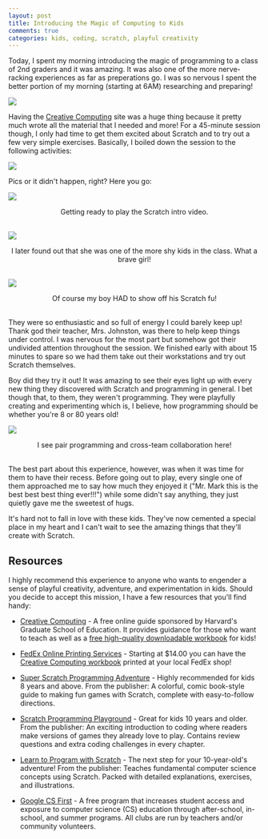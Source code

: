 ```yaml
---
layout: post
title: Introducing the Magic of Computing to Kids
comments: true
categories: kids, coding, scratch, playful creativity
---
```


Today, I spent my morning introducing the magic of programming to a
class of 2nd graders and it was amazing. It was also one of the more
nerve-racking experiences as far as preperations go. I was so nervous
I spent the better portion of my morning (starting at 6AM) researching
and preparing!

<a href='https://photos.google.com/share/AF1QipMDAOUY4Y8u0hH8jwSQRf2NZutmOSARt0nXgG_BVgwBA8snGSEbuDH9u4PK7v5vSQ?key=RndkYk92UmFLX0dvUG1FRHZaX1V4ak5mTDJDMEZB&source=ctrlq.org'><img src='https://lh3.googleusercontent.com/iSPTTsA0SaO-73sAyD34PZ1eHRGLXr8tfO3GIKlWTxAUUR4M5X_E2LCXxVIC8TRJ5LgGxLREBOcE78hyB-tTfLyW8_2GDf376GBVMasjG8J3VoxHZ8ygfxvXbv3vFRF2hH5HnxPlvA' /></a>

Having the [Creative Computing](http://scratched.gse.harvard.edu/guide/)
site was a huge thing because it pretty much wrote all the material
that I needed and more! For a 45-minute session though, I only had
time to get them excited about Scratch and to try out a few very simple
exercises. Basically, I boiled down the session to the following activities:

<a href='https://photos.google.com/share/AF1QipPRw6xj0WGPmhsOup-WD8DKapumhLdyzN1FhQGTzxSLztvAf0RgWDMe47Wvu2JZ_w?key=MnFBajJUcGxiREJWaFJJall5Q3UzNlRQRThxeHF3&source=ctrlq.org'><img src='https://lh3.googleusercontent.com/wWPdddztVyeTVennljCU5cNa14sGt8ICixZ55O9c5KEajOih4LJgLArtHMazTu_2naxzXmhPzMywNHg2jp4M6aKL3IRYiRKb4ia081DMxdFci4vIHSIPzcbsOk_4uyU2d3Ncis73ew' /></a>

Pics or it didn't happen, right? Here you go:

<a href='https://photos.google.com/share/AF1QipM0yW09fvoE26FQEIUBI1P4usCyh_CnB1mtg2bb5PVEKyIe9UuCnvO34phRqVrm5w?key=VTBTVEEtdkxtV0NjY0hUSkpRWWRQVUk0QmNMVXpn&source=ctrlq.org'><img src='https://lh3.googleusercontent.com/8BbAcQh1SgUxn3-RYw5hrGvJDdL1g8p3kubRgqFjHRQsEl9A62xnT1rmswnwEI_sa2xbgjabRt6-jl1NTd6UDqDTMmBhoNWLIwxQ9GQP80G5EtEdlPCulqP4kG9EhbHkt9ocnRIjJA' /></a>

<center>
Getting ready to play the Scratch intro video.
</center>
<br>



<a href='https://photos.google.com/share/AF1QipPUEXM87-IwAZ56aixKaYDiK6oLdsc8PTXOsJsWUKrEnUnAsiO46CDyZ14nzgBZag?key=UVFBQU5qc0lvbk1JTks2a1FhaXA4OWh5aDJUZHZ3&source=ctrlq.org'><img src='https://lh3.googleusercontent.com/AUHXBQ95O2BBg9B9JmBfczYbJZa8af8rd28uWnFBfvRmPKCID_GSy9bGuq8SXP_PCxm2_B7N216G_X-M8uB6i1oLyRYa3L7pbZPckwk0AwsQPFYbXqByezEW0nAjwxdxApwpjyg9FA' /></a>

<center>
I later found out that she was one of the more shy kids in the class.
What a brave girl!
</center>
<br>


<a href='https://photos.google.com/share/AF1QipNyBOPl0xShhWW7Knhxu2oDIJy4c_kMKC4GOrtMvOfZnF2n275PcnKDQwvo7vqlLA?key=WlNhRW96ZG40QVg5VFZ0aHNoNUhfQWdUOUlHSmp3&source=ctrlq.org'><img src='https://lh3.googleusercontent.com/F-tVdTo-oC3ioFvIBoq0WcSna1v3-Sgj9sJJq-8X2HXG0IFfPzwZilZIGEqaYT-daciN_XS9E33uJw2eBfdB7DyXTle7WYECxR--jUzRtd_pTSirZwCakZ70rgDzRHk1oSnEPTVhxg' /></a>

<center>
Of course my boy HAD to show off his Scratch fu!
</center>
<br>


They were so enthusiastic and so full of energy I could barely keep up!
Thank god their teacher, Mrs. Johnston, was there to help keep things
under control. I was nervous for the most part but somehow got their
undivided attention throughout the session. We finished early with about
15 minutes to spare so we had them take out their workstations and try
out Scratch themselves.

Boy did they try it out! It was amazing to see their eyes light up with
every new thing they discovered with Scratch and programming in general.
I bet though that, to them, they weren't programming. They were playfully
creating and experimenting which is, I believe, how programming should be
whether you're 8 or 80 years old!


<a href='https://photos.google.com/share/AF1QipMfMx5u7VlAnndffXFkZSqnT9bnfJdjybqv3JIAC3R-KrhL4DpJpCBoMFp4cBbmOw?key=T0pHaVp0UXBXb3ZzYXp3c2xrMFhTN2l0QVd0YUpn&source=ctrlq.org'><img src='https://lh3.googleusercontent.com/SzejOoj6hpXh0PIAJyAMmgeGKeHGq-RUZE87EOdxJ3XxZSCDbg4ZvUK0eW0gvOOgj93oHhrAqbtB_rma07j60hOdzZZSzBfSddbfH2X_JWM2qWKoh9sYkXE9VOBFohBLN0c4drNAPg' /></a>

<center>
I see pair programming and cross-team collaboration here!
</center>
<br>


The best part about this experience, however, was when it was time for
them to have their recess. Before going out to play, every single one of
them approached me to say how much they enjoyed it ("Mr. Mark this is
the best best best thing ever!!!") while some didn't say anything, they
just quietly gave me the sweetest of hugs.

It's hard not to fall in love with these kids. They've now cemented a
special place in my heart and I can't wait to see the amazing things that
they'll create with Scratch.



## Resources

I highly recommend this experience to anyone who wants to engender a sense
of playful creativity, adventure, and experimentation in kids. Should you
decide to accept this mission, I have a few resources that you'll find handy:

* [Creative Computing](http://scratched.gse.harvard.edu/guide/) - 
  A free online guide sponsored by Harvard's Graduate
  School of Education. It provides guidance for those who want to teach as
  well as a [free high-quality downloadable workbook](http://scratched.gse.harvard.edu/guide/files/CreativeComputing20140820_LearnerWorkbook.pdf)
  for kids!

* [FedEx Online Printing Services](https://fedex.com/apps/printonline/#!) -
  Starting at $14.00 you can have the [Creative Computing workbook](http://scratched.gse.harvard.edu/guide/files/CreativeComputing20140820_LearnerWorkbook.pdf)
  printed at your local FedEx shop!

* [Super Scratch Programming Adventure](https://www.amazon.com/dp/1593275315?ref=emc_b_5_t) -
  Highly recommended for kids 8 years and above. From the publisher: A
  colorful, comic book-style guide to making fun games with Scratch,
  complete with easy-to-follow directions.

* [Scratch Programming Playground](https://www.amazon.com/dp/1593277628?ref=emc_b_5_t) -
  Great for kids 10 years and older. From the publisher: An exciting
  introduction to coding where readers make versions of games they already
  love to play. Contains review questions and extra coding challenges
  in every chapter.

* [Learn to Program with Scratch](http://a.co/jlhERQd) -
  The next step for your 10-year-old's adventure! From the publisher:
  Teaches fundamental computer science concepts using Scratch. Packed
  with detailed explanations, exercises, and illustrations.

* [Google CS First](https://www.cs-first.com/en/home) - A free program
  that increases student access and exposure to computer science (CS)
  education through after-school, in-school, and summer programs. All
  clubs are run by teachers and/or community volunteers.
